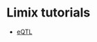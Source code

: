 <!--![](https://img.shields.io/travis/com/horta/limix-tutorials/develop.svg?label=notebook&style=for-the-badge)-->

# Limix tutorials

- [eQTL](https://mybinder.org/v2/gh/horta/limix-tutorials/develop?filepath=eQTL.ipynb)